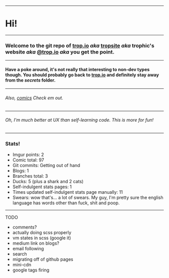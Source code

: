 ------
# Hi!
----
### Welcome to the git repo of [trop.io](https://trop.io) ***aka***  [tropsite](https://github.com/Trophic/tropsite) ***aka*** **trophic's website** ***aka***  [@trop.io](instagram.com/trop.io) ***aka*** you get **the point**.
-----
#### Have a poke around, it's not really that interesting to non-dev types though. You should probably go back to [trop.io](https://trop.io) and definitely stay away from the ***secrets*** folder.
------
###### Also, [comics](https://trop.io/comics) Check em out.
------
###### Oh, I'm much better at UX than self-learning code. This is more for fun!
------
### Stats!
- Imgur points: 2
- Comic total: 97
- Git commits: Getting out of hand
- Blogs: 1
- Branches total: 3
- Ducks: 5 (plus a shark and 2 cats)
- Self-indulgent stats pages: 1
- Times updated self-indulgent stats page manually: 11
- Swears: wow that's... a lot of swears. My guy, I'm pretty sure the english language has  words other than fuck, shit and poop.
------
TODO
- comments?
- actually doing scss properly
- vm states in scss (google it)
- medium link on blogs?
- email following
- search
- migrating off of github pages
- mini-cdn
- google tags firing
